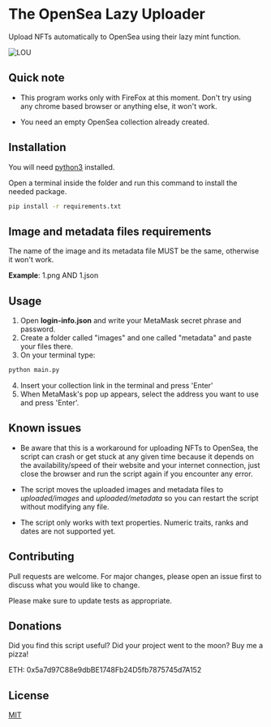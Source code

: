 # The OpenSea Lazy Uploader

Upload NFTs automatically to OpenSea using their lazy mint function.

![LOU](https://user-images.githubusercontent.com/88213417/146703524-908f635c-0e20-4720-aede-f36827420c38.png)

## Quick note
* This program works only with FireFox at this moment. Don't try using any chrome based browser or anything else, it won't work.

* You need an empty OpenSea collection already created.

## Installation

You will need [python3](https://www.python.org) installed.

Open a terminal inside the folder and run this command to install the needed package.
​
```bash
pip install -r requirements.txt
```
## Image and metadata files requirements
The name of the image and its metadata file MUST be the same, otherwise it won't work.

**Example**: 1.png AND 1.json

## Usage

1. Open **login-info.json** and write your MetaMask secret phrase and password.
2. Create a folder called "images" and one called "metadata" and paste your files there.
3. On your terminal type:

```bash
python main.py
```
4. Insert your collection link in the terminal and press 'Enter'
5. When MetaMask's pop up appears, select the address you want to use and press 'Enter'.

## Known issues
* Be aware that this is a workaround for uploading NFTs to OpenSea, the script can crash or get stuck at any given time because it depends on the availability/speed of their website and your internet connection, just close the browser and run the script again if you encounter any error.

* The script moves the uploaded images and metadata files to *uploaded/images* and *uploaded/metadata* so you can restart the script without modifying any file.

* The script only works with text properties. Numeric traits, ranks and dates are not supported yet. 

## Contributing
Pull requests are welcome. For major changes, please open an issue first to discuss what you would like to change.

Please make sure to update tests as appropriate.

## Donations
Did you find this script useful? Did your project went to the moon? Buy me a pizza! 

ETH: 0x5a7d97C88e9dbBE1748Fb24D5fb7875745d7A152

## License
[MIT](https://choosealicense.com/licenses/mit/)
